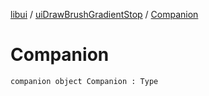 [libui](../index.md) / [uiDrawBrushGradientStop](index.md) / [Companion](./-companion.md)

# Companion

`companion object Companion : Type`